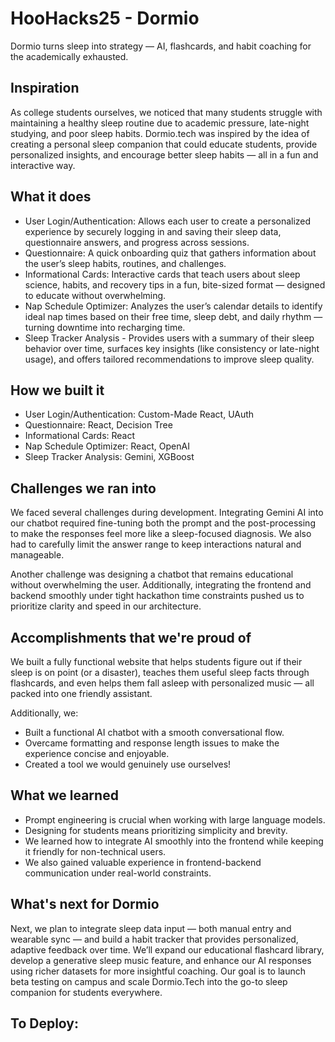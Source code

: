 # HooHacks25 - Dormio

Dormio turns sleep into strategy — AI, flashcards, and habit coaching for the academically exhausted.

## Inspiration
As college students ourselves, we noticed that many students struggle with maintaining a healthy sleep routine due to academic pressure, late-night studying, and poor sleep habits. Dormio.tech was inspired by the idea of creating a personal sleep companion that could educate students, provide personalized insights, and encourage better sleep habits — all in a fun and interactive way.

## What it does
- User Login/Authentication: Allows each user to create a personalized experience by securely logging in and saving their sleep data, questionnaire answers, and progress across sessions.
- Questionnaire: A quick onboarding quiz that gathers information about the user’s sleep habits, routines, and challenges.
- Informational Cards: Interactive cards that teach users about sleep science, habits, and recovery tips in a fun, bite-sized format — designed to educate without overwhelming.
- Nap Schedule Optimizer: Analyzes the user’s calendar details to identify ideal nap times based on their free time, sleep debt, and daily rhythm — turning downtime into recharging time.
- Sleep Tracker Analysis - Provides users with a summary of their sleep behavior over time, surfaces key insights (like consistency or late-night usage), and offers tailored recommendations to improve sleep quality.

## How we built it
- User Login/Authentication: Custom-Made React, UAuth 
- Questionnaire: React, Decision Tree
- Informational Cards: React
- Nap Schedule Optimizer: React, OpenAI
- Sleep Tracker Analysis: Gemini, XGBoost

## Challenges we ran into
We faced several challenges during development. Integrating Gemini AI into our chatbot required fine-tuning both the prompt and the post-processing to make the responses feel more like a sleep-focused diagnosis. We also had to carefully limit the answer range to keep interactions natural and manageable.

Another challenge was designing a chatbot that remains educational without overwhelming the user. Additionally, integrating the frontend and backend smoothly under tight hackathon time constraints pushed us to prioritize clarity and speed in our architecture.

## Accomplishments that we're proud of
We built a fully functional website that helps students figure out if their sleep is on point (or a disaster), teaches them useful sleep facts through flashcards, and even helps them fall asleep with personalized music — all packed into one friendly assistant.

Additionally, we:
- Built a functional AI chatbot with a smooth conversational flow.
- Overcame formatting and response length issues to make the experience concise and enjoyable.
- Created a tool we would genuinely use ourselves!

## What we learned
- Prompt engineering is crucial when working with large language models.
- Designing for students means prioritizing simplicity and brevity.
- We learned how to integrate AI smoothly into the frontend while keeping it friendly for non-technical users.
- We also gained valuable experience in frontend-backend communication under real-world constraints.

## What's next for Dormio
Next, we plan to integrate sleep data input — both manual entry and wearable sync — and build a habit tracker that provides personalized, adaptive feedback over time. We’ll expand our educational flashcard library, develop a generative sleep music feature, and enhance our AI responses using richer datasets for more insightful coaching. Our goal is to launch beta testing on campus and scale Dormio.Tech into the go-to sleep companion for students everywhere.


## To Deploy:
